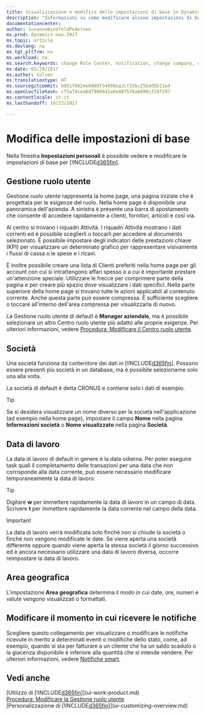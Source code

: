 ```yaml
---
title: Visualizzazione e modifica delle impostazioni di base in Dynamics NAV
description: "Informazioni su come modificare alcune impostazioni di base in Dynamics NAV, ad esempio, la Gestione ruolo utente, la società o la data di lavoro."
documentationcenter: 
author: SusanneWindfeldPedersen
ms.prod: dynamics-nav-2017
ms.topic: article
ms.devlang: na
ms.tgt_pltfrm: na
ms.workload: na
ms.search.keywords: change Role Center, notification, change company, change work date
ms.date: 03/29/2017
ms.author: solsen
ms.translationtype: HT
ms.sourcegitcommit: b9b1f062ee6009f34698ea2cf33bc25bdd5b11e4
ms.openlocfilehash: cf5a74cea6d7906845a0e087576ab090c319f297
ms.contentlocale: it-it
ms.lasthandoff: 10/23/2017

---
```

# <a name="changing-basic-settings"></a>Modifica delle impostazioni di base
Nella finestra **Impostazioni personali** è possibile vedere e modificare le impostazioni di base per [!INCLUDE[d365fin](includes/d365fin_md.md)].  

## <a name="role-center"></a>Gestione ruolo utente
Gestione ruolo utente rappresenta la home page, una pagina iniziale che è progettata per le esigenze del ruolo. Nella home page è disponibile una panoramica dell'azienda. A sinistra è presente una barra di spostamento che consente di accedere rapidamente a clienti, fornitori, articoli e così via.

Al centro si trovano i riquadri Attività. I riquadri Attività mostrano i dati correnti ed è possibile sceglierli o toccarli per accedere al documento selezionato. È possibile impostare degli indicatori delle prestazioni chiave (KPI) per visualizzare un determinato grafico per rappresentare visivamente i flussi di cassa o le spese e i ricavi.

È inoltre possibile creare una lista di Clienti preferiti nella home page per gli account con cui si intrattengono affari spesso o a cui è importante prestare un'attenzione speciale. Utilizzare le frecce per comprimere parte della pagina e per creare più spazio dove visualizzare i dati specifici. Nella parte superiore della home page si trovano tutte le azioni applicabili al contenuto corrente. Anche questa parte può essere compressa. È sufficiente scegliere o toccare all'interno dell'area compressa per visualizzarla di nuovo.

La Gestione ruolo utente di default è **Manager aziendale**, ma è possibile selezionare un altro Centro ruolo utente più adatto alle proprie esigenze. Per ulteriori informazioni, vedere [Procedura: Modificare il Centro ruolo utente](change-role.md).

## <a name="company"></a>Società
Una società funziona da contenitore dei dati in [!INCLUDE[d365fin](includes/d365fin_md.md)]. Possono essere presenti più società in un database, ma è possibile selezionarne solo una alla volta.

La società di default è detta CRONUS e contiene solo i dati di esempio.

> [!TIP]  
>   Se si desidera visualizzare un nome diverso per la società nell'applicazione (ad esempio nella home page), impostare il campo **Nome** nella pagina **Informazioni società** o **Nome visualizzato** nella pagina **Società**.  

## <a name="work-date"></a>Data di lavoro
La data di lavoro di default in genere è la data odierna. Per poter eseguire task quali il completamento delle transazioni per una data che non corrisponde alla data corrente, può essere necessario modificare temporaneamente la data di lavoro.

> [!TIP]  
>   Digitare **w** per immettere rapidamente la data di lavoro in un campo di data. Scrivere **t** per immettere rapidamente la data corrente nel campo della data.

> [!IMPORTANT]  
>   La data di lavoro verrà modificata solo finché non si chiude la società o finché non vengono modificate le date. Se viene aperta una società differente oppure quando viene aperta la stessa società il giorno successivo ed è ancora necessario utilizzare una data di lavoro diversa, occorre reimpostare la data di lavoro.

## <a name="region"></a>Area geografica
L'impostazione **Area geografica** determina il modo in cui date, ore, numeri e valute vengono visualizzati o formattati.   

## <a name="change-when-i-receive-notifications"></a>Modificare il momento in cui ricevere le notifiche
Scegliere questo collegamento per visualizzare o modificare le notifiche ricevute in merito a determinati eventi o modifiche dello stato, come, ad esempio, quando si sta per fatturare a un cliente che ha un saldo scaduto o la giacenza disponibile è inferiore alla quantità che si intende vendere. Per ulteriori informazioni, vedere [Notifiche smart](ui-smart-notifications.md).

## <a name="see-also"></a>Vedi anche
[Utilizzo di [!INCLUDE[d365fin](includes/d365fin_md.md)]](ui-work-product.md)  
[Procedura: Modificare la Gestione ruolo utente](change-role.md)  
[Personalizzazione di [!INCLUDE[d365fin](includes/d365fin_md.md)]](ui-customizing-overview.md)  

